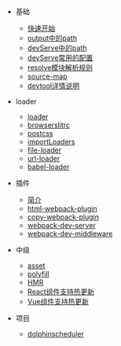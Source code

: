 
- 基础
  - [快速开始](/src/0002.md)
  - [output中的path](/src/0020.md)
  - [devServe中的path](/src/0021.md)
  - [devServe常用的配置](/src/0022.md)
  - [resolve模块解析规则](/src/0023.md)
  - [source-map](/src/0024.md)
  - [devtool详情说明](/src/0025.md)

- loader
  - [loader](/src/0003.md)
  - [browserslitrc](/src/0004.md)
  - [postcss](/src/0005.md)
  - [importLoaders](/src/0006.md)
  - [file-loader](/src/0007.md)
  - [url-loader](/src/0009.md)
  - [babel-loader](/src/0012.md)

- 插件
  - [简介](/src/0011.md)
  - [html-webpack-plugin](/src/0001.md)
  - [copy-webpack-plugin](/src/0014.md)
  - [webpack-dev-server](/src/0015.md)
  - [webpack-dev-middleware](/src/0016.md)
  
- 中级
  - [asset](/src/0010.md)
  - [polyfill](/src/0013.md)
  - [HMR](/src/0017.md)
  - [React组件支持热更新](/src/0018.md)
  - [Vue组件支持热更新](/src/0019.md)

- 项目
  - [dolphinscheduler](/src/0008.md)